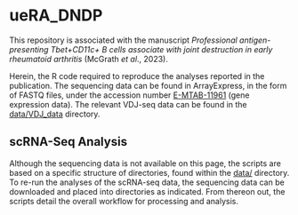 # ueRA_DNDP
This repository is associated with the manuscript *Professional antigen-presenting Tbet+CD11c+ B cells associate with joint destruction in early rheumatoid arthritis* (McGrath *et al*., 2023).

Herein, the R code required to reproduce the analyses reported in the publication. The sequencing data can be found in ArrayExpress, in the form of FASTQ files, under the accession number [E-MTAB-11961](https://www.ebi.ac.uk/arrayexpress/experiments/e-mtab-11961) (gene expression data). The relevant VDJ-seq data can be found in the [data/VDJ_data](data/VDJ_data) directory. 

## scRNA-Seq Analysis
Although the sequencing data is not available on this page, the scripts are based on a specific structure of directories, found within the [data/](data/) directory. To re-run the analyses of the scRNA-seq data, the sequencing data can be downloaded and placed into directories as indicated. From thereon out, the scripts detail the overall workflow for processing and analysis. 

